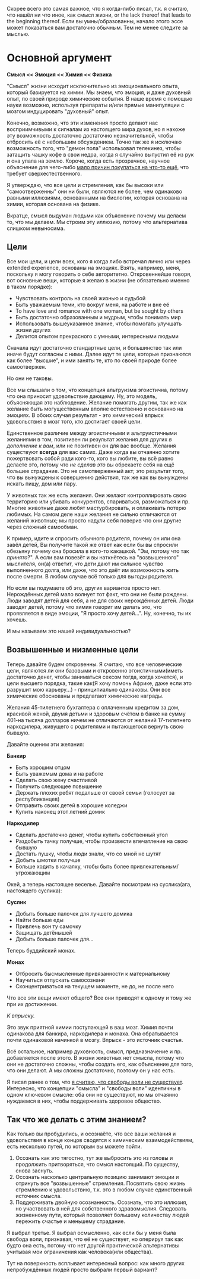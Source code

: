 Скорее всего это самая важное, что я когда-либо писал, т.к. я считаю, что нашёл ни что иное, как смысл жизни,  or the lack thereof that leads to the beginning thereof. Если вы умны/образованны, начало этого эссе может показаться вам достаточно обычным. Тем не менее следите за мыслью.

# Основной аргумент

**Смысл << Эмоция << Химия << Физика**

"Смысл" жизни исходит исключительно из эмоционального опыта, который базируется на химии. Мы знаем, что эмоция, и даже духовный опыт, по своей природе химические события. В наше время с помощью науки возможно, используя препараты и/или прямые манипуляции с мозгом индуцировать "духовный" опыт.

Конечно, возможно, что эти изменения просто делают нас восприимчивыми к сигналам из настоящего мира духов, но я нахоже эту возможность достаточно достаточно незначительной, чтобы отбросить её с небольшим обсуждением. Точно так же я исключаю возможность того, что "демон пола" использовал телекинез, чтобы затащить чашку кофе в свои недра, когда я случайно выпустил её из рук и она упала на землю. Короче, когда есть прозрачное, научное объяснение для чего-либо [мало причин покупаться на что-то ещё](https://ru.wikipedia.org/wiki/%D0%91%D1%80%D0%B8%D1%82%D0%B2%D0%B0_%D0%9E%D0%BA%D0%BA%D0%B0%D0%BC%D0%B0), что требует сверхестественного.

Я утверждаю, что все цели и стремления, как бы высоки или "самоотверженны" они ни были, являются не более, чем одинаково равными иллюзиями, основанными на биологии, которая основана на химии, которая основана на физике. 

Вкратце, смысл выдуман людьми как объяснение почему мы делаем то, что мы делаем. Мы строим эту иллюзию, потому что альтернатива слишком невыносима.

## Цели

Все мои цели, и цели всех, кого я когда либо встречал лично или через extended experience, основаны на эмоциях. Взять, например, меня, поскольку я могу говорить о себе авторитетно. Откровеннейше говоря, вот основные вещи, которые я желаю в жизни (не обязательно именно в таком порядке):

*   Чувствовать контроль на своей жизнью и судьбой
*   Быть уважаемым теми, кто вокруг меня, на работе и вне её
*   To have love and romance with one woman, but be sought by others
*   Быть достаточно образованным и мудрым, чтобы понимать мир
*   Использовать вышеуказанное знание, чтобы помогать улучшать жизни других
*   Делится опытом прекрасного с умными, интересными людьми 

Сначала идут достаточно стандартные цели, и большинство так или иначе будут согласны с ними. Далее идут те цели, которые признаются как более "высшие", и ими заняты те, кто по своей природе более самоотвержен.

Но они не таковы.

Все мы слышали о том, что концепция альтруизма эгоистична, потому что она приносит удовольствие дающему. Ну, это модель, объясняющая это наблюдение. Желание помогать другим, так же как желание быть могущественным вполне естественно и основанно на эмоциях. В обоих случая результат - это химический впрыск удовольствия в мозг того, кто достигает своей цели.

Единственное различие между эгоистичными и альтруистичными желаниями в том, позитивен ли результат желания для других _в дополнение к вам_, или не позитивен он для вас вообще. Желания существуют **всегда** для вас самих. Даже когда вы отчаянно хотите пожертвовать собой ради кого-то, кого вы любите, вы всё равно делаете это, потому что _не сделав это_ вы обрекаете себя на ещё большее страдание. Это не самотверженный акт; это результат того, что вы вынуждены к совершению действия, так же как вы вынуждены искать пищу, дом или пару.

У животных так же есть желания. Они желают контроллировать свою территорию или убивать конкурентов, спариваться, разможаться и пр. Многие животные даже любят мастурбировать, и оплакивать потерю любимых. На самом деле наши желания не сильно отличаются от желаний животных; мы просто надули себя поверив что они другие через сложный самообман.

К пример, идите и спросить обычного родителя, почему он или она завёл детей, Вы получите такой же ответ как если бы вы спросили обезьяну почему она бросила в кого-то какашкой. "Эм, потому что так _принято_?". А если вам повезёт и вы наткнётесь на "возвышенного" мыслителя, он(а) ответит, что дети дают им сильное чувство выполненного долга, или даже, что это даёт им возможность жить после смерти. В любом случае всё только для выгоды родителя.

Но если вы подумаете об это, других вариантов просто нет. Нерождённых детей мало волнует тот факт, что они не были рождены. Люди заводят детей для себя, а не для своих нерождённых детей. Люди заводят детей, потому что химия говорит им делать это, что проявляется в виде эмоции, "Я просто хочу детей...". Ну, конечно, ты их хочешь.

И мы называем это нашей индивидуальностью?

## Возвышенные и низменные цели

Теперь давайте будем откровенны. Я считаю, что все человеческие цели, являются ли они базовыми и откровенно эгоистичными(иметь достаточно денег, чтобы заниматься сексом тогда, когда хочется), и цели высшего порядка, такие как(Я хочу помочь Африке, даже если это разрушит мою карьеру...) - принципиально одинаковы. Они все химические обоснованы и предлагают химические награды.

Желания 45-тилетнего бухгалтера с оплаченным кредитом за дом, красивой женой, двумя детьми и здоровым счётом в банке на сумму 401-на тысяча долларов ничем не отличаются от желаний 17-тилетнего наркодилера, живущего с родителями и пытающегося вернуть свою бывшую.

Давайте оценим эти желания:

**Банкир**

* Быть хорошим отцом
* Быть уважемым дома и на работе
* Сделать свою жену счастливой
* Получить следующее повышение
* Держать плохих ребят подальше от своей семьи (голосует за республиканцев)
* Отправить своих детей в хорошие коледжи
* Купить наконец этот летний домик

**Наркодилер**

* Сделать достаточно денег, чтобы купить собственный угол
* Раздобыть тачку получше, чтобы произвести впечатление на свою бывшую
* Достать пушку, чтобы люди знали, что со мной не шутят
* Добыть шмотки получше 
* Больше ходить в качалку, чтобы быть более привлекательным/угрожающим

Окей, а теперь настоящее веселье. Давайте посмотрим на суслика(ага, настоящего суслика):

**Суслик**

* Добыть больше палочек для лучшего домика
* Найти больше еды
* Привлечь вон ту самочку
* Защищать детёнышей
* Добыть больше палочек для...

Теперь буддийский монах.

**Монах**

* Отбросить бысмысленные привязанности к материальному
* Научиться отпускать самосознани
* Сконцентриваться на текущем моменте, не до, не после него

Что все эти вещи имеют общего? Все они приводят к одному и тому же при их достижении.

_К впрыску._

Это звук приятной химии поступающей в ваш мозг. Химия почти одинакова для банкира, наркодилера и монаха. Она обратывается почти одинаковой начинкой в мозгу. Впрыск - это источник счастья.

Всё остальное, например духовность, смысл, предназначение и пр. добавляется после этого. В жизни животных нет смысла, потому что они не достаточно сложны, чтобы создать его, как объяснение для того, что они делают. А мы сложны достаточно, поэтому он у нас есть.

Я писал ранее о том, что [я считаю, что свободы воли не существует](https://danielmiessler.com/writing/free_will_delusion/ "danielmiessler.com | writing | Free Will: The Necessary Delusion"). Интересно, что концепции "смысла" и "свободы воли" идентичны в одном ключевом смысле: оба они не существуют, но мы отчаянно нуждаемся в них, чтобы поддерживать здоровое общество.

## Так что же делать с этим знанием?

Как только вы пробудились, и осознаёте, что все ваши желания и удовольствия в конце концов сводятся к химическим взаимодействиям, есть несколько путей, по которым вы можете пойти.

1. Осознать как это тягостно, тут же выбросить это из головы и продолжить притворяться, что смысл настоящий. По существу, снова заснуть.
1. Осознать насколько центральную позицию занимают эмоции и отринуть все "возвышенные" стремления. Посвятить свою жизнь стремлению к удовольствию, т.к. это в любом случае единственный источник смысла.
1. Поддерживать двойную осознанность. Осознать, что это иллюзия, но участвовать в ней для собственного здравомыслия. Следовать жизненному пути, который позволяет большему количеству людей пережить счастье и меньшему страдание.

Я выбрал третье. Я выбрал осмысленно, как если бы у меня была свобода воли, признавая, что её не существует, но оперируя так как будто она есть, потому что нет другой практической альтернативы учитывая мои ограничения как человека(или общества).

Тут на поверхность всплывает интересный вопрос: как много других непробуждённых людей просто выбрали первый вариант?

